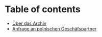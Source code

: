# Table of contents

* [Über das Archiv](README.md)
* [Anfrage an polnischen Geschäfspartner](anfrage-an-polnischen-geschaefspartner.md)


